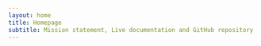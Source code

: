 ```yaml
---
layout: home
title: Homepage
subtitle: Mission statement, Live documentation and GitHub repository
---
```

